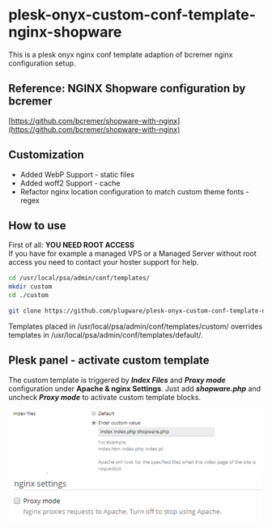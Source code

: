# plesk-onyx-custom-conf-template-nginx-shopware

This is a plesk onyx nginx conf template adaption of bcremer nginx configuration setup.

## Reference: NGINX Shopware configuration by bcremer
[https://github.com/bcremer/shopware-with-nginx](https://github.com/bcremer/shopware-with-nginx)

## Customization
- Added WebP Support - static files
- Added woff2 Support - cache
- Refactor nginx location configuration to match custom theme fonts - regex 

## How to use

First of all: **YOU NEED ROOT ACCESS**  
If you have for example a managed VPS or a Managed Server without root access you need to contact your hoster support for help.

```bash
cd /usr/local/psa/admin/conf/templates/
mkdir custom
cd ./custom
```

```bash
git clone https://github.com/plugware/plesk-onyx-custom-conf-template-nginx-shopware.git ./
```

Templates placed in /usr/local/psa/admin/conf/templates/custom/ overrides templates in /usr/local/psa/admin/conf/templates/default/.

## Plesk panel - activate custom template

The custom template is triggered by ***Index Files*** and ***Proxy mode*** configuration under **Apache & nginx Settings**.
Just add ***shopware.php*** and uncheck ***Proxy mode*** to activate custom template blocks.

![Index Files config](plesk-panel-screenshot-01.png?raw=true)
![Index Files config](plesk-panel-screenshot-02.png?raw=true)
